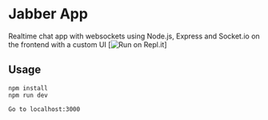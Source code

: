 # Jabber App
Realtime chat app with websockets using Node.js, Express and Socket.io  on the frontend with a custom UI
[![Run on Repl.it](https://repl.it/badge/github/bradtraversy/jabber)]
## Usage
```
npm install
npm run dev

Go to localhost:3000
```

